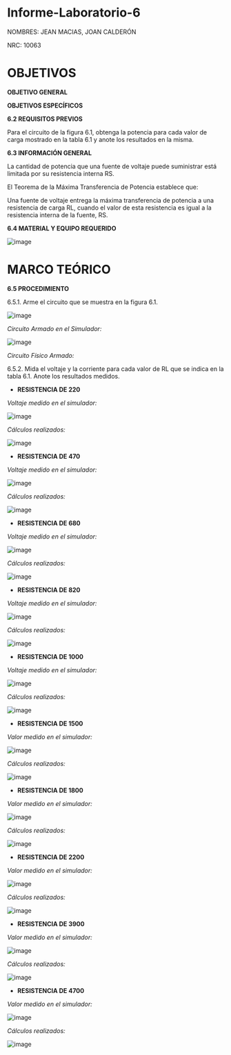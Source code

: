 # Informe-Laboratorio-6

NOMBRES: JEAN MACIAS, JOAN CALDERÓN

NRC: 10063

# **OBJETIVOS**

**OBJETIVO GENERAL**

**OBJETIVOS ESPECÍFICOS**

**6.2 REQUISITOS PREVIOS**

Para el circuito de la figura 6.1, obtenga la potencia para cada valor de
carga mostrado en la tabla 6.1 y anote los resultados en la misma.

**6.3 INFORMACIÓN GENERAL**

La cantidad de potencia que una fuente de voltaje puede suministrar está limitada por
su resistencia interna RS.

El Teorema de la Máxima Transferencia de Potencia establece que:

Una fuente de voltaje entrega la máxima transferencia de potencia a una resistencia
de carga RL, cuando el valor de esta resistencia es igual a la resistencia interna de la
fuente, RS.

**6.4 MATERIAL Y EQUIPO REQUERIDO**

![image](https://user-images.githubusercontent.com/116774235/212248710-cae0d0ba-1e83-4e9c-ac40-97bfd163b268.png)

# **MARCO TEÓRICO**

**6.5 PROCEDIMIENTO**

6.5.1. Arme el circuito que se muestra en la figura 6.1.

![image](https://user-images.githubusercontent.com/116774235/212248862-f8bb833a-c501-46e0-a317-8d4a9be0ab8f.png)

*Circuito Armado en el Simulador:*

![image](https://user-images.githubusercontent.com/116774235/212252047-4684ad92-aeab-4822-b6ff-87804d5e47c7.png)

*Circuito Físico Armado:*

6.5.2. Mida el voltaje y la corriente para cada valor de RL que se indica en la tabla 6.1.
Anote los resultados medidos.

* **RESISTENCIA DE 220**

*Voltaje medido en el simulador:*

![image](https://user-images.githubusercontent.com/116774235/212256682-74880762-fa92-4c04-8a93-9b36b79f35da.png)

*Cálculos realizados:*

![image](https://user-images.githubusercontent.com/116774235/212255572-d1fb6b84-15d6-467c-8cf5-7808a85906d6.png)

* **RESISTENCIA DE 470**

*Voltaje medido en el simulador:*

![image](https://user-images.githubusercontent.com/116774235/212255847-b766784d-7087-4b52-ac71-4d5ca61406f5.png)

*Cálculos realizados:*

![image](https://user-images.githubusercontent.com/116774235/212256210-8ba094bf-269e-47dd-81f5-12b71d2a68fb.png)

* **RESISTENCIA DE 680**

*Voltaje medido en el simulador:*

![image](https://user-images.githubusercontent.com/116774235/212256389-34e0661a-b962-43d7-a0fb-45457f272ced.png)

*Cálculos realizados:*

![image](https://user-images.githubusercontent.com/116774235/212256937-2a2fe97c-bc33-4f46-bfea-0dbab6654cbd.png)

* **RESISTENCIA DE 820**

*Voltaje medido en el simulador:*

![image](https://user-images.githubusercontent.com/116774235/212257187-b8c97bc1-edba-4484-9704-75699184e625.png)

*Cálculos realizados:*

![image](https://user-images.githubusercontent.com/116774235/212257436-6495b161-b33a-465f-91d4-9f67b5417e95.png)

* **RESISTENCIA DE 1000**

*Voltaje medido en el simulador:*

![image](https://user-images.githubusercontent.com/116774235/212257632-6f8dad41-67a3-4d46-a0aa-4fd9da26980a.png)

*Cálculos realizados:*

![image](https://user-images.githubusercontent.com/116774235/212257837-e12e2d33-d297-432c-aa90-26a5010207d1.png)

* **RESISTENCIA DE 1500**

*Valor medido en el simulador:*

![image](https://user-images.githubusercontent.com/116774235/212258059-9c61b11b-f873-4650-a422-01f6a7e66a96.png)

*Cálculos realizados:*

![image](https://user-images.githubusercontent.com/116774235/212258202-406a0346-0de7-479b-ab28-6333e524a2e3.png)

* **RESISTENCIA DE 1800**

*Valor medido en el simulador:*

![image](https://user-images.githubusercontent.com/116774235/212258324-10adb0d1-4880-4959-baaa-b66eda34b987.png)

*Cálculos realizados:*

![image](https://user-images.githubusercontent.com/116774235/212258440-27133bf7-3c7e-41c4-b7d6-5815299a6d43.png)

* **RESISTENCIA DE 2200**

*Valor medido en el simulador:*

![image](https://user-images.githubusercontent.com/116774235/212258602-b7490264-4f72-40b1-8f79-8ce2b6143cd1.png)

*Cálculos realizados:*

![image](https://user-images.githubusercontent.com/116774235/212258752-ef2609b7-ef1c-45dc-8886-b19ea8121c5f.png)

* **RESISTENCIA DE 3900**

*Valor medido en el simulador:*

![image](https://user-images.githubusercontent.com/116774235/212258932-3c7de28e-d44c-4476-a026-784493c286e2.png)

*Cálculos realizados:*

![image](https://user-images.githubusercontent.com/116774235/212259102-19732248-43bf-40a6-8899-82b3678b9114.png)

* **RESISTENCIA DE 4700**

*Valor medido en el simulador:*

![image](https://user-images.githubusercontent.com/116774235/212259247-dc97dfb4-3050-433c-95d5-4276dae4cddf.png)

*Cálculos realizados:*

![image](https://user-images.githubusercontent.com/116774235/212259391-9f2b30d2-f636-4ee5-8c6c-5b14b7493f26.png)







